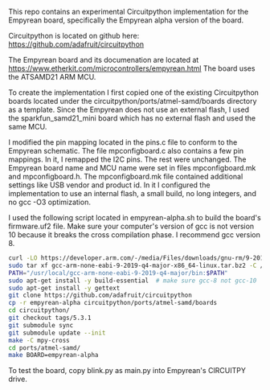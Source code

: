 
This repo contains an experimental Circuitpython implementation
for the Empyrean board, specifically the Empyrean alpha version
of the board.

Circuitpython is located on github here:
https://github.com/adafruit/circuitpython

The Empyrean board and its documenation are located at
https://www.etherkit.com/microcontrollers/empyrean.html
The board uses the ATSAMD21 ARM MCU.

To create the implementation I first copied one of the existing
Circuitpython boards located under
the circuitpython/ports/atmel-samd/boards
directory as a template.  Since the Empyrean does not use an external
flash, I used the sparkfun_samd21_mini board which has no
external flash and used the same MCU.

I modified the pin mapping
located in the pins.c file to conform to the Empyrean schematic.
The file mpconfigboard.c also contains a few pin mappings.
In it, I remapped the I2C pins.  The rest were unchanged.  The Empyrean
board name and MCU name were set in files mpconfigboard.mk and mpconfigboard.h.
The mpconfigboard.mk file contained additional settings
like USB vendor and product id.  In it I configured
the implementation to use an internal flash, a small build, no
long integers, and no gcc -O3 optimization.

I used the following script located in empyrean-alpha.sh
to build the board's firmware.uf2 file.  Make sure your
computer's version of gcc is not version 10 because
it breaks the cross compilation phase. I recommend gcc version 8.

```bash
curl -LO https://developer.arm.com/-/media/Files/downloads/gnu-rm/9-2019q4/gcc-arm-none-eabi-9-2019-q4-major-x86_64-linux.tar.bz2
sudo tar xf gcc-arm-none-eabi-9-2019-q4-major-x86_64-linux.tar.bz2 -C /usr/local --no-same-owner
PATH="/usr/local/gcc-arm-none-eabi-9-2019-q4-major/bin:$PATH"
sudo apt-get install -y build-essential  # make sure gcc-8 not gcc-10
sudo apt-get install -y gettext
git clone https://github.com/adafruit/circuitpython
cp -r empyrean-alpha circuitpython/ports/atmel-samd/boards
cd circuitpython/
git checkout tags/5.3.1
git submodule sync
git submodule update --init
make -C mpy-cross 
cd ports/atmel-samd/
make BOARD=empyrean-alpha
```

To test the board, copy blink.py as main.py into Empyrean's CIRCUITPY 
drive.


